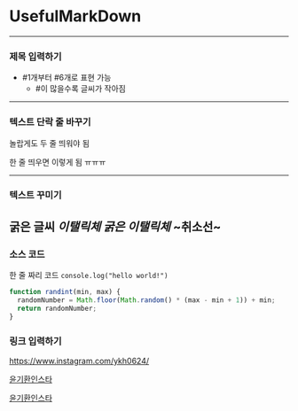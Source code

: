 # UsefulMarkDown
---
### 제목 입력하기
- #1개부터 #6개로 표현 가능
  - #이 많을수록 글씨가 작아짐
---
### 텍스트 단락 줄 바꾸기
놀랍게도 두 줄 띄워야 됨

한 줄 띄우면 이렇게 됨
ㅠㅠㅠ

---
### 텍스트 꾸미기

**굵은 글씨** *이탤릭체* ***굵은 이탤릭체*** ~취소선~
---
### 소스 코드
한 줄 짜리 코드 `console.log("hello world!")`

```Javascript
function randint(min, max) {
  randomNumber = Math.floor(Math.random() * (max - min + 1)) + min;
  return randomNumber;
}
```

### 링크 입력하기

<https://www.instagram.com/ykh0624/>

[윤기환인스타](https://www.instagram.com/ykh0624/)

[윤기환인스타](https://www.instagram.com/ykh0624/, "팔로우해주세요")
